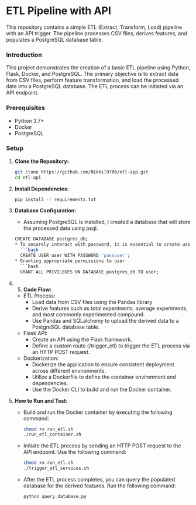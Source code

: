 # ETL Pipeline with API
This repository contains a simple ETL (Extract, Transform, Load) pipeline with an API trigger. The pipeline processes CSV files, derives features, and populates a PostgreSQL database table.

### Introduction
This project demonstrates the creation of a basic ETL pipeline using Python, Flask, Docker, and PostgreSQL. The primary objective is to extract data from CSV files, perform feature transformation, and load the processed data into a PostgreSQL database. The ETL process can be initiated via an API endpoint.

### Prerequisites
- Python 3.7+
- Docker
- PostgreSQL

### Setup

1. **Clone the Repository:**

   ```bash
   git clone https://github.com/Nikhil9786/etl-app.git
   cd etl-api

2. **Install Dependencies:**

   ```bash
   pip install -r requirements.txt

 3. **Database Configuration:**
    * Assuming PostgreSQL is installed, I created a database that will store the processed data using psql.
    ```bash
    CREATE DATABASE postgres_db;
    * To securely interact with password, it is essential to create user password
      ```bash
      CREATE USER user WITH PASSWORD 'passuser';
    * Granting appropriate permissions to user
      ```bash
      GRANT ALL PRIVILEGES ON DATABASE postgres_db TO user;

  4. 5. **Code Flow:**
      * ETL Process:
        * Load data from CSV files using the Pandas library
        * Derive features such as total experiments, average experiments, and most commonly experimented compound.
        * Use Pandas and SQLalchemy to upload the derived data to a PostgreSQL database table.
      * Flask API:
        * Create an API using the Flask framework.
        * Define a custom route (/trigger_etl) to trigger the ETL process via an HTTP POST request.
      * Dockerization:
        * Dockerize the application to ensure consistent deployment across different environments.
        * Utilize a Dockerfile to define the container environment and dependencies.
        * Use the Docker CLI to build and run the Docker container.
         
  5. **How to Run and Test:**
     * Build and run the Docker container by executing the following command:
       ```bash
       chmod +x run_etl.sh
       ./run_etl_container.sh
       
     * Initiate the ETL process by sending an HTTP POST request to the API endpoint. Use the following command:
       ```bash
       chmod +x run_etl.sh
       ./trigger_etl_services.sh
     * After the ETL process completes, you can query the populated database for the derived features. Run the following command:
       ```bash
       python query_database.py
